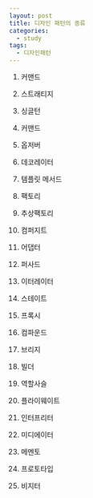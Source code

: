```yaml
---
layout: post
title: 디자인 패턴의 종류
categories:
  - study
tags:
  - 디자인패턴
---
```


1. 커맨드

1. 스트래티지 

1. 싱글턴

1. 커맨드

1. 옵저버

1. 데코레이터

1. 템플릿 메서드

1. 팩토리

1. 추상팩토리

1. 컴퍼지트

1. 어댑터

1. 퍼사드

1. 이터레이터

1. 스테이트

1. 프록시

1. 컴파운드

1. 브리지

1. 빌더

1. 역할사슬

1. 플라이웨이트

1. 인터프리터

1. 미디에이터

1. 메멘토

1. 프로토타입

1. 비지터


